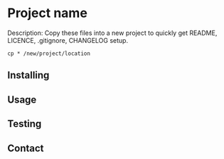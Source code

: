 # Project name

Description: Copy these files into a new project to quickly get README, LICENCE, .gitignore, CHANGELOG setup.

`cp * /new/project/location`

## Installing

## Usage

## Testing

## Contact

